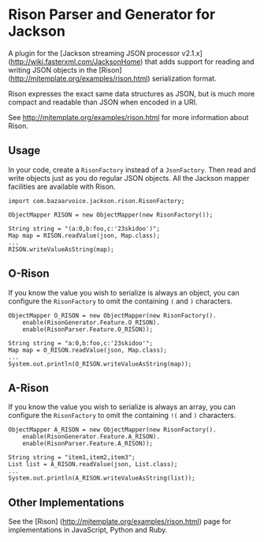 Rison Parser and Generator for Jackson
======================================

A plugin for the [Jackson streaming JSON processor v2.1.x] (http://wiki.fasterxml.com/JacksonHome) that adds
support for reading and writing JSON objects in the [Rison] (http://mjtemplate.org/examples/rison.html)
serialization format.

Rison expresses the exact same data structures as JSON, but is much more compact and readable than JSON
when encoded in a URI.

See http://mjtemplate.org/examples/rison.html for more information about Rison.

Usage
-----

In your code, create a `RisonFactory` instead of a `JsonFactory`.  Then read and write objects just
as you do regular JSON objects.  All the Jackson mapper facilities are available with Rison.

    import com.bazaarvoice.jackson.rison.RisonFactory;
    
    ObjectMapper RISON = new ObjectMapper(new RisonFactory());
    
    String string = "(a:0,b:foo,c:'23skidoo')";
    Map map = RISON.readValue(json, Map.class);
    ...
    RISON.writeValueAsString(map);


O-Rison
-------

If you know the value you wish to serialize is always an object, you can configure the `RisonFactory`
to omit the containing `(` and `)` characters.

    ObjectMapper O_RISON = new ObjectMapper(new RisonFactory().
        enable(RisonGenerator.Feature.O_RISON).
        enable(RisonParser.Feature.O_RISON));

    String string = "a:0,b:foo,c:'23skidoo'";
    Map map = O_RISON.readValue(json, Map.class);
    ...
    System.out.println(O_RISON.writeValueAsString(map));


A-Rison
-------

If you know the value you wish to serialize is always an array, you can configure the `RisonFactory`
to omit the containing `!(` and `)` characters.

    ObjectMapper A_RISON = new ObjectMapper(new RisonFactory().
        enable(RisonGenerator.Feature.A_RISON).
        enable(RisonParser.Feature.A_RISON));

    String string = "item1,item2,item3";
    List list = A_RISON.readValue(json, List.class);
    ...
    System.out.println(A_RISON.writeValueAsString(list));


Other Implementations
---------------------
See the [Rison] (http://mjtemplate.org/examples/rison.html) page for implementations in JavaScript,
Python and Ruby.
